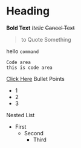# Heading
**Bold Text**
*Itelic*
~~Cancel Text~~
> to Quote Something

hello `command`
```
Code area
this is code area
```
[Click Here](http://google.com)
Bullet Points
- 1
- 2
- 3

Nested List
- First
  - Second
    - Third
